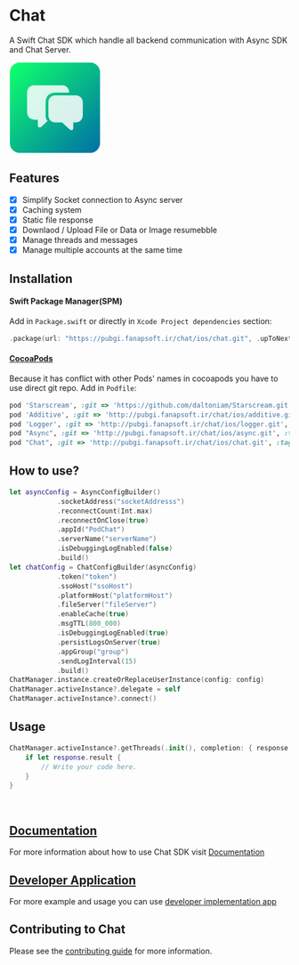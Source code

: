 # Chat
A Swift Chat SDK which handle all backend communication with Async SDK and Chat Server. 

<img src="https://github.com/hamed8080/chat/raw/main/images/icon.png"  width="164" height="164">

## Features

- [x] Simplify Socket connection to Async server
- [x] Caching system
- [x] Static file response
- [x] Downlaod / Upload File or Data or Image resumebble
- [x] Manage threads and messages
- [x] Manage multiple accounts at the same time

## Installation

#### Swift Package Manager(SPM) 

Add in `Package.swift` or directly in `Xcode Project dependencies` section:

```swift
.package(url: "https://pubgi.fanapsoft.ir/chat/ios/chat.git", .upToNextMinor(from: "1.3.1")),
```

#### [CocoaPods](https://cocoapods.org) 
Because it has conflict with other Pods' names in cocoapods you have to use direct git repo.
Add in `Podfile`:

```ruby
pod 'Starscream', :git => 'https://github.com/daltoniam/Starscream.git', :tag => '3.0.5'
pod 'Additive', :git => 'http://pubgi.fanapsoft.ir/chat/ios/additive.git', :tag => '1.0.1'
pod 'Logger', :git => 'http://pubgi.fanapsoft.ir/chat/ios/logger.git', :tag => '1.0.2'
pod "Async", :git => 'http://pubgi.fanapsoft.ir/chat/ios/async.git', :tag => '1.3.1'
pod "Chat", :git => 'http://pubgi.fanapsoft.ir/chat/ios/chat.git', :tag => '1.3.1'
```

## How to use? 

```swift
let asyncConfig = AsyncConfigBuilder()
            .socketAddress("socketAddresss")
            .reconnectCount(Int.max)
            .reconnectOnClose(true)
            .appId("PodChat")
            .serverName("serverName")
            .isDebuggingLogEnabled(false)
            .build()
let chatConfig = ChatConfigBuilder(asyncConfig)
            .token("token")
            .ssoHost("ssoHost")
            .platformHost("platformHost")
            .fileServer("fileServer")
            .enableCache(true)
            .msgTTL(800_000)
            .isDebuggingLogEnabled(true)
            .persistLogsOnServer(true)
            .appGroup("group")
            .sendLogInterval(15)
            .build()
ChatManager.instance.createOrReplaceUserInstance(config: config)
ChatManager.activeInstance?.delegate = self
ChatManager.activeInstance?.connect()
```

## Usage 
```swift
ChatManager.activeInstance?.getThreads(.init(), completion: { response in
    if let response.result {
        // Write your code here.
    }
}
```
<br/>

## [Documentation](https://hamed8080.github.io/chat/documentation/chat/chat)
For more information about how to use Chat SDK visit [Documentation](https://hamed8080.github.io/chat/chat/documentation/chat/) 
<br/>

## [Developer Application](https://github.com/hamed8080/ChatApplication) 
For more example and usage you can use [developer implementation app](https://pubgi.fanapsoft.ir/chat/ios/chatapplication)
<br/>

## Contributing to Chat
Please see the [contributing guide](/CONTRIBUTING.md) for more information.

<!-- Copyright (c) 2021-2022 Apple Inc and the Swift Project authors. All Rights Reserved. -->
